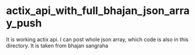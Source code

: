 # actix_api_with_full_bhajan_json_array_push
It is working actix api. I can post whole json array, which code is also in this directory. It is taken from bhajan sangraha 
